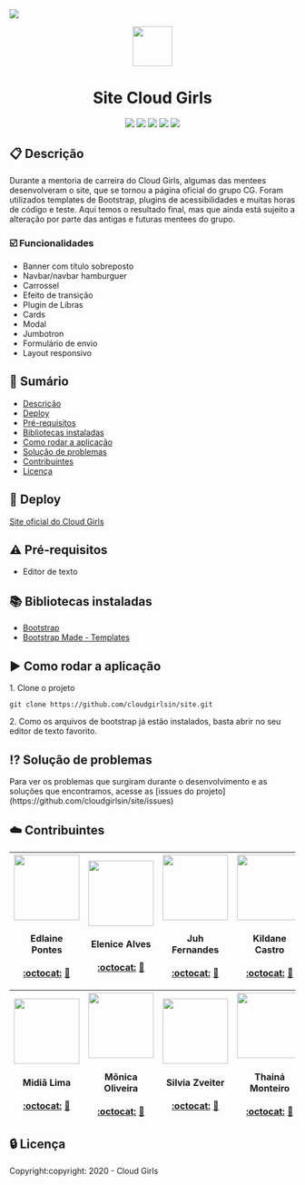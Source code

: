 <img src="https://github.com/thamiavicente/photos/blob/master/banner-site30.png">

<p align=center><img src="https://github.com/cloudgirlsin/site/blob/master/image/logo.png" width=70 ></p>
<h1 align=center>Site Cloud Girls</h1>

<p align=center><img src= "https://img.shields.io/static/v1?label=Status&message=Em%20desenvolvimento&color=green&style=flat"> 
 <img src= "https://img.shields.io/static/v1?label=Linguagem&message=HTML5&color=red&style=flat"> 
 <img src= "https://img.shields.io/static/v1?label=Linguagem&message=CSS3&color=blue&style=flat"> 
 <img src= "https://img.shields.io/static/v1?label=Linguagem&message=JavaScript&color=yellow&style=flat&"> 
 <img src= "https://img.shields.io/static/v1?label=Biblioteca&message=Bootstrap&color=9cf&style=flat"></p>


## :clipboard: Descrição
<p>Durante a mentoria de carreira do Cloud Girls, algumas das mentees desenvolveram o site, que se tornou a página oficial do grupo CG. Foram utilizados templates de Bootstrap, plugins de acessibilidades e muitas horas de código e teste. Aqui temos o resultado final, mas que ainda está sujeito a alteração por parte das antigas e futuras mentees do grupo.</p> 

### :ballot_box_with_check: Funcionalidades
- Banner com título sobreposto
- Navbar/navbar hamburguer
- Carrossel
- Efeito de transição
- Plugin de Libras
- Cards
- Modal
- Jumbotron
- Formulário de envio
- Layout responsivo

## :scroll: Sumário
* [Descrição](#clipboard-descrição)
* [Deploy](#rocket-deploy)
* [Pré-requisitos](#warning-pré-requisitos)
* [Bibliotecas instaladas](#books-bibliotecas-instaladas)
* [Como rodar a aplicação](#arrow_forward-como-rodar-a-aplicação)
* [Solução de problemas](#interrobang-solução-de-problemas)
* [Contribuintes](#cloud-contribuintes)
* [Licença](#lock-licença)

## :rocket: Deploy
[Site oficial do Cloud Girls](https://cloudgirls.com.br/)

## :warning: Pré-requisitos
- Editor de texto

## :books: Bibliotecas instaladas
- [Bootstrap](https://getbootstrap.com/)
- [Bootstrap Made - Templates](https://bootstrapmade.com/)

## :arrow_forward: Como rodar a aplicação
<p>1. Clone o projeto </p>

```
git clone https://github.com/cloudgirlsin/site.git

```

<p>2. Como os arquivos de bootstrap já estão instalados, basta abrir no seu editor de texto favorito.</p>

## :interrobang: Solução de problemas
<p>Para ver os problemas que surgiram durante o desenvolvimento e as soluções que encontramos, acesse as [issues do projeto] (https://github.com/cloudgirlsin/site/issues)</p>

## :cloud: Contribuintes

| <img src="https://media-exp1.licdn.com/dms/image/C5603AQGrgGUuCfMhdA/profile-displayphoto-shrink_200_200/0?e=1602115200&v=beta&t=Ru65-pJk7fAf2wpPhOAC8-mnBTo2fWifVkRtAx0YnhQ" width=115 ><h4>Edlaine Pontes</h4>[:octocat:](https://github.com/Edlaine-Pontes) [:necktie:](https://www.linkedin.com/in/edlaine-pontes/) | <img src="https://avatars2.githubusercontent.com/u/65193999?s=400&v=4" width=115 ><h4>Elenice Alves</h4>[:octocat:](https://github.com/Elenice-Alves) [:necktie:](https://www.linkedin.com/in/elenice-alves/) | <img src="https://avatars3.githubusercontent.com/u/66538447?s=400&u=e107f8731c31205383423847e321e64db61da47f&v=4" width=115><h4>Juh Fernandes</h4>[:octocat:](https://github.com/Juhfernandess) [:necktie:](https://www.linkedin.com/in/juhfernandes/)|<img src="https://media-exp1.licdn.com/dms/image/C5603AQHJBtvUijLeQg/profile-displayphoto-shrink_200_200/0?e=1602720000&v=beta&t=QpE5036M9XENr4qZxBkWid6GuQ_5xqByvBhYZgNP99E" width=115 ><h4>Kildane Castro</h4>[:octocat:]() [:necktie:](https://www.linkedin.com/in/kildanecastro/)|<img src="https://avatars1.githubusercontent.com/u/55462189?s=400&u=ada14813f9dc1475183a766281837e5149671281&v=4" width=115 ><h4>Lais Pereira</h4>[:octocat:](https://github.com/laisps) [:necktie:](https://www.linkedin.com/in/la%C3%ADs-pereira-614b14133/)
| :---: | :---: | :---: | :---: | :---:

| <img src="https://avatars1.githubusercontent.com/u/57392416?s=400&u=ac225e181886a0b06627090212d60d1d0fdb0897&v=4" width=115 ><h4>Midiã Lima</h4>[:octocat:](https://github.com/midia-lima) [:necktie:](https://www.linkedin.com/in/midia-lima/) | <img src="https://avatars1.githubusercontent.com/u/60720021?s=400&u=8d791e57f0d1cbb4eb6753f342e858d5c8358c5d&v=4" width=115 ><h4>Mônica Oliveira</h4>[:octocat:](https://github.com/monicaoliveira83) [:necktie:](https://www.linkedin.com/in/engenheiram%C3%B4nicaoliveira/) | <img src="https://avatars2.githubusercontent.com/u/64749145?s=400&u=668c8392565c4b3ce6a1fb75cd9ee1eb31c03583&v=4" width=115 ><h4>Silvia Zveiter</h4>[:octocat:](https://github.com/szalbuque) [:necktie:](https://www.linkedin.com/in/silvia-zveiter-de-albuquerque-rocha/)|<img src="https://avatars0.githubusercontent.com/u/47891117?s=400&u=1f748e7fdec0b9d42b23f20d70f774031378e9b7&v=4" width=115 ><h4>Thainá Monteiro</h4>[:octocat:](https://github.com/thainamonteiro) [:necktie:](https://www.linkedin.com/in/thaina-monteiro/)|<img src="https://avatars2.githubusercontent.com/u/59285467?s=400&u=28245580686cffbd872731cc7ebb734fef42f8b1&v=4" width=115 ><h4>Thamiris Vicente</h4>[:octocat:](https://github.com/thamiavicente) [:necktie:](https://www.linkedin.com/in/thamiavicente/)
| :---: | :---: | :---: | :---: | :---:

## :lock: Licença
<p>Copyright:copyright: 2020 - Cloud Girls</p>
